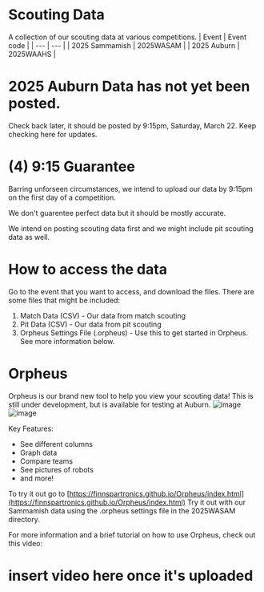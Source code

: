 # Scouting Data
A collection of our scouting data at various competitions.
| Event | Event code |
| --- | --- |
| 2025 Sammamish | 2025WASAM | 
| 2025 Auburn | 2025WAAHS | 

# 2025 Auburn Data has not yet been posted.
Check back later, it should be posted by 9:15pm, Saturday, March 22. Keep checking here for updates.

# (4) 9:15 Guarantee
Barring unforseen circumstances, we intend to upload our data by 9:15pm on the first day of a competition.

We don't guarentee perfect data but it should be mostly accurate.

We intend on posting scouting data first and we might include pit scouting data as well.

# How to access the data
Go to the event that you want to access, and download the files.
There are some files that might be included:
1. Match Data (CSV) - Our data from match scouting
2. Pit Data (CSV) - Our data from pit scouting
3. Orpheus Settings File (.orpheus) - Use this to get started in Orpheus. See more information below.

# Orpheus
Orpheus is our brand new tool to help you view your scouting data! This is still under development, but is available for testing at Auburn.
![image](https://github.com/user-attachments/assets/9f51a469-a0ec-41e9-8fc4-d0ecb60f7a4b)
![image](https://github.com/user-attachments/assets/22047380-aeb6-4429-bde9-9d1e6eb7f91d)

Key Features:
- See different columns
- Graph data
- Compare teams
- See pictures of robots
- and more!

To try it out go to [https://finnspartronics.github.io/Orpheus/index.html](https://finnspartronics.github.io/Orpheus/index.html)
Try it out with our Sammamish data using the .orpheus settings file in the 2025WASAM directory.

For more information and a brief tutorial on how to use Orpheus, check out this video:
# insert video here once it's uploaded
